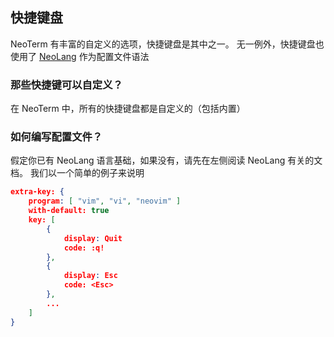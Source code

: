 ## 快捷键盘

NeoTerm 有丰富的自定义的选项，快捷键盘是其中之一。
无一例外，快捷键盘也使用了 [NeoLang](neo-lang.md) 作为配置文件语法

### 那些快捷键可以自定义？

在 NeoTerm 中，所有的快捷键盘都是自定义的（包括内置）

### 如何编写配置文件？

假定你已有 NeoLang 语言基础，如果没有，请先在左侧阅读 NeoLang 有关的文档。
我们以一个简单的例子来说明
```json
extra-key: {
    program: [ "vim", "vi", "neovim" ]
    with-default: true
    key: [
        {
            display: Quit
            code: :q!
        },
        {
            display: Esc
            code: <Esc>
        },
        ...
    ]
}
```